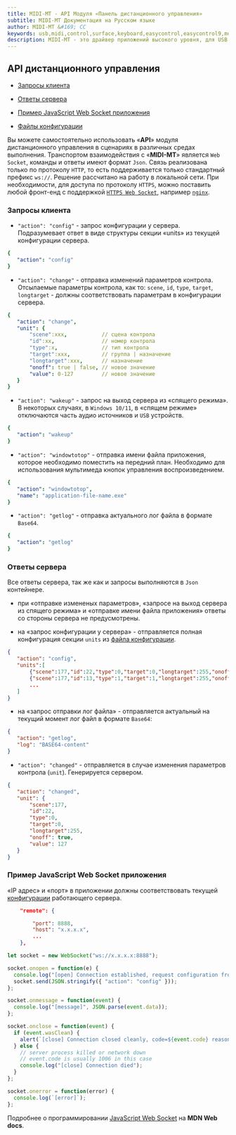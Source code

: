 ```yaml
---
title: MIDI-MT - API Модуля «Панель дистанционного управления»
subtitle: MIDI-MT Документация на Русском языке
author: MIDI-MT &#169; CC
keywords: usb,midi,control,surface,keyboard,easycontrol,easycontrol9,mqtt,lights,dmx,dmx512,artnet,soundbar,premiere pro,proxy,driver
description: MIDI-MT - это драйвер приложений высокого уровня, для USB MIDI панелей управлений
---
```


## API дистанционного управления

- [Запросы клиента](#запросы-клиента)  

- [Ответы сервера](#ответы-сервера)  

- [Пример JavaScript Web Socket приложения](#пример-javascript-web-socket-приложения)  

- [Файлы конфигурации](Settings-Configuration-files.html)  

Вы можете самостоятельно использовать «**API**» модуля дистанционного управления в сценариях в различных средах выполнения. Транспортом взаимодействия с «**MIDI-MT**» является `Web Socket`, команды и ответы имеют формат `Json`.
Связь реализована только по протоколу `HTTP`, то есть поддерживается только стандартный префикс `ws://`.
Решение рассчитано на работу в локальной сети. При необходимости, для доступа по протоколу `HTTPS`, можно поставить любой фронт-енд с поддержкой [`HTTPS Web Socket`](https://www.nginx.com/blog/realtime-applications-nginx/), например [`nginx`](https://nginx.org/en/docs/http/websocket.html).

### Запросы клиента

- `"action": "config"` - запрос конфигурации у сервера. Подразумевает ответ в виде структуры секции «units» из текущей конфигурации сервера.
```yaml
{ 
   "action": "config" 
}
```

- `"action": "change"` - отправка изменений параметров контрола. Отсылаемые параметры контрола, как то:  `scene`, `id`, `type`, `target`, `longtarget` - должны соответствовать параметрам в конфигурации сервера.
```yaml
{ 
   "action": "change",
   "unit": {
       "scene":xxx,           // сцена контрола
       "id":xx,               // номер контрола
       "type":x,              // тип контрола
       "target":xxx,          // группа | назначение
       "longtarget":xxx,      // назначение
       "onoff": true | false, // новое значение
       "value": 0-127         // новое значение
   }
}
```

- `"action": "wakeup"` - запрос на выход сервера из «спящего режима». В некоторых случаях, в `Windows 10/11`, в «спящем режиме» отключаются часть аудио источников и `USB` устройств.
```yaml
{ 
   "action": "wakeup"
}
```

- `"action": "windowtotop"` - отправка имени файла приложения, которое необходимо поместить на передний план. Необходимо для использования мультимеда кнопок управления воспроизведением.
```yaml
{ 
   "action": "windowtotop",
   "name": "application-file-name.exe"
}
```

- `"action": "getlog"` - отправка актуального лог файла в формате `Base64`.
```yaml
{ 
   "action": "getlog"
}
```

### Ответы сервера
Все ответы сервера, так же как и запросы выполняются в `Json` контейнере.

- при «отправке измененых параметров», «запросе на выход сервера из спящего режима» и «отправке имени файла приложения»
 ответы со стороны сервера не предусмотрены.

- на «запрос конфигурации у сервера» - отправляется полная конфигурация секции `units` из [файла конфигурации](Settings-Configuration-files.html).
```json
{ 
   "action": "config", 
   "units":[
       {"scene":177,"id":22,"type":0,"target":0,"longtarget":255,"onoff":false,"value":64},
       {"scene":177,"id":13,"type":1,"target":1,"longtarget":255,"onoff":true,"value":107,"app":["App1","App2"]},
       ...
   ]
}
```

- на «запрос отправки лог файла» - отправляется актуальный на текущий момент лог файл в формате `Base64`:
```json
{ 
   "action": "getlog",
   "log": "BASE64-content"
}
```

- `"action": "changed"` - отправляется в случае изменения параметров контрола (`unit`). Генерируется сервером.
```json
{ 
   "action": "changed",
   "unit": {
       "scene":177,
       "id":22,
       "type":0,
       "target":0,
       "longtarget":255,
       "onoff": true,
       "value": 127
   }
}
```

### Пример JavaScript Web Socket приложения

«IP адрес» и «порт» в приложении должны соответствовать текущей [конфигурации](Settings-Module-Remote.html) работающего сервера.
```json
    "remote": {
        "port": 8888,
        "host": "x.x.x.x",
        ...
    },
```

```javascript
let socket = new WebSocket("ws://x.x.x.x:8888");

socket.onopen = function(e) {
  console.log("[open] Connection established, request configuration from server...");
  socket.send(JSON.stringify({ "action": "config" }));
};

socket.onmessage = function(event) {
  console.log("[message]", JSON.parse(event.data));
};

socket.onclose = function(event) {
  if (event.wasClean) {
    alert(`[close] Connection closed cleanly, code=${event.code} reason=${event.reason}`);
  } else {
    // server process killed or network down
    // event.code is usually 1006 in this case
    console.log("[close] Connection died");
  }
};

socket.onerror = function(error) {
  console.log(`[error]`);
};
```

Подробнее о программировании [JavaScript Web Socket](https://developer.mozilla.org/en-US/docs/Web/API/WebSockets_API/Writing_WebSocket_client_applications) на **MDN Web docs**.

